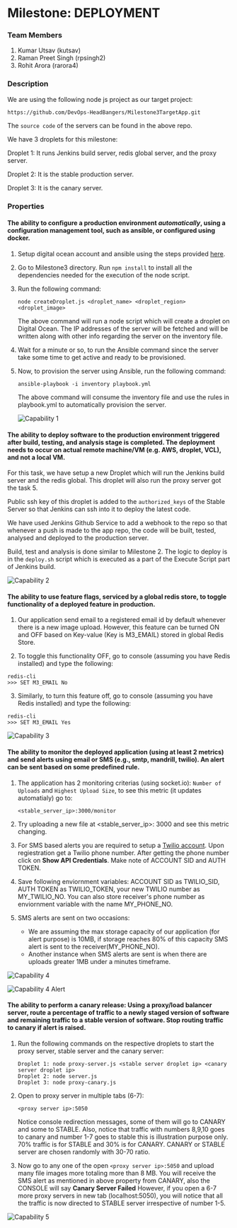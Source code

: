 # Milestone: DEPLOYMENT

### Team Members
1. Kumar Utsav (kutsav)
2. Raman Preet Singh (rpsingh2)
3. Rohit Arora (rarora4)

### Description

We are using the following node js project as our target project: 
```
https://github.com/DevOps-HeadBangers/Milestone3TargetApp.git
```
The ```source code``` of the servers can be found in the above repo.

We have 3 droplets for this milestone:

Droplet 1: It runs Jenkins build server, redis global server, and the proxy server.

Droplet 2: It is the stable production server.

Droplet 3: It is the canary server.

### Properties

#### The ability to configure a production environment *automatically*, using a configuration management tool, such as ansible, or configured using docker.

1. Setup digital ocean account and ansible using the steps provided [here](https://github.com/kumar-utsav/HW/blob/master/HW1/README.md).

2. Go to Milestone3 directory. Run ``` npm install ``` to install all the dependencies needed for the execution of the node script. 

3. Run the following command:
   ```
   node createDroplet.js <droplet_name> <droplet_region> <droplet_image>
   ```  
   The above command will run a node script which will create a droplet on Digital Ocean. The IP addresses of the server will be fetched and will be written along with other info regarding the server on the inventory file.

4. Wait for a minute or so, to run the Ansible command since the server take some time to get active and ready to be provisioned.

5. Now, to provision the server using Ansible, run the following command:
   ```
   ansible-playbook -i inventory playbook.yml
   ```
   The above command will consume the inventory file and use the rules in playbook.yml to automatically provision the server.
   
   ![Capability 1](https://github.com/DevOps-HeadBangers/Milestone3/blob/master/images/cap1.gif) 

#### The ability to deploy software to the production environment triggered after build, testing, and analysis stage is completed. The deployment needs to occur on actual remote machine/VM (e.g. AWS, droplet, VCL), and not a local VM.

For this task, we have setup a new Droplet which will run the Jenkins build server and the redis global. This droplet will also run the proxy server got the task 5.

Public ssh key of this droplet is added to the ```authorized_keys``` of the Stable Server so that Jenkins can ssh into it to deploy the latest code.

We have used Jenkins Github Service to add a webhook to the repo so that whenever a push is made to the app repo, the code will be built, tested, analysed and deployed to the production server.

Build, test and analysis is done similar to Milestone 2. The logic to deploy is in the ```deploy.sh``` script which is executed as a part of the Execute Script part of Jenkins build.

![Capability 2](https://github.com/DevOps-HeadBangers/Milestone3/blob/master/images/cap2.gif) 

#### The ability to use feature flags, serviced by a global redis store, to toggle functionality of a deployed feature in production.
1. Our application send email to a registered email id by default whenever there is a new image upload. However, this feature can be turned ON and OFF based on Key-value (Key is M3_EMAIL) stored in global Redis Store.

2. To toggle this functionality OFF, go to console (assuming you have Redis installed) and type the following:
```
redis-cli
>>> SET M3_EMAIL No
```

3. Similarly, to turn this feature off, go to console (assuming you have Redis installed) and type the following:
```
redis-cli
>>> SET M3_EMAIL Yes
```
![Capability 3](https://github.com/DevOps-HeadBangers/Milestone3/blob/master/images/cap3.gif) 

#### The ability to monitor the deployed application (using at least 2 metrics) and send alerts using email or SMS (e.g., smtp, mandrill, twilio). An alert can be sent based on some predefined rule.

1. The application has 2 monitoring criterias (using socket.io): ```Number of Uploads``` and ```Highest Upload Size```, to see this metric (it updates automatialy) go to:
   ```
   <stable_server_ip>:3000/monitor
   ```

2. Try uploading a new file at <stable_server_ip>: 3000 and see this metric changing.

3. For SMS based alerts you are required to setup a [Twilio account](https://www.twilio.com/). Upon regiestration get a Twilio phone number. After getting the phone number click on **Show API Credentials**. Make note of ACCOUNT SID and AUTH TOKEN.

4. Save following enviornment variables: ACCOUNT SID as TWILIO_SID, AUTH TOKEN as TWILIO_TOKEN, your new TWILIO number as MY_TWILIO_NO. You can also store receiver's phone number as enviornment variable with the name MY_PHONE_NO.

5. SMS alerts are sent on two occasions:
	* We are assuming the max storage capacity of our application (for alert purpose) is 10MB, if storage reaches 80% of this capacity SMS alert is sent to the receiver(MY_PHONE_NO).
	* Another instance when SMS alerts are sent is when there are uploads greater 1MB under a minutes timeframe.  

![Capability 4](https://github.com/DevOps-HeadBangers/Milestone3/blob/master/images/cap4.gif) 

![Capability 4 Alert](https://github.com/DevOps-HeadBangers/Milestone3/blob/master/images/cap4_alert.PNG) 

#### The ability to perform a canary release: Using a proxy/load balancer server, route a percentage of traffic to a newly staged version of software and remaining traffic to a stable version of software. Stop routing traffic to canary if alert is raised.

1. Run the following commands on the respective droplets to start the proxy server, stable server and the canary server:
   ```
   Droplet 1: node proxy-server.js <stable server droplet ip> <canary server droplet ip>
   Droplet 2: node server.js
   Droplet 3: node proxy-canary.js
   ```

2. Open to proxy server in multiple tabs (6-7):
   ```
   <proxy server ip>:5050
   ```
   Notice console redirection messages, some of them will go to CANARY and some to STABLE. Also, notice that traffic with numbers 8,9,10 goes to canary and number 1-7 goes to stable this is illustration purpose only. 70% traffic is for STABLE and 30% is for CANARY. CANARY or STABLE server are chosen randomly with 30-70 ratio.

3. Now go to any one of the open ```<proxy server ip>:5050``` and upload many file images more totaling more than 8 MB. You will receive the SMS alert as mentioned in above property from CANARY, also the CONSOLE will say **Canary Server Failed** However, if you open a 6-7 more proxy servers in new tab (localhost:5050), you will notice that all the traffic is now directed to STABLE server irrespective of number 1-5.

![Capability 5](https://github.com/DevOps-HeadBangers/Milestone3/blob/master/images/cap5.gif) 



